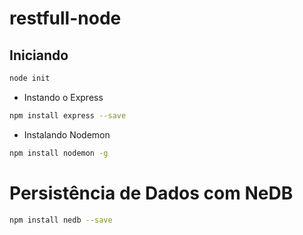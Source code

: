 # restfull-node

## Iniciando 

```bash
node init
```
* Instando o Express

```bash
npm install express --save
```
* Instalando Nodemon

```bash
npm install nodemon -g
```
 
 # Persistência de Dados com NeDB

 ```bash
 npm install nedb --save
 ```

 
